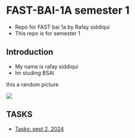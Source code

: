 # FAST-BAI-1A semester 1

- Repo for FAST bai 1a by Rafay siddiqui
- This repo is for semester 1

## Introduction

- My name is rafay siddiqui
- Im studing BSAI

this a random picture

![](https://www.mountainphotography.com/images/640/20100923-Capitol-Sunset.webp)

## TASKS

- [Tasks: sept 2, 2024](tasks/task_2-9-2024/task_2092024.md)
